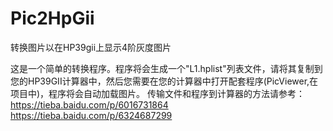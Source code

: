 # Pic2HpGii
转换图片以在HP39gii上显示4阶灰度图片

这是一个简单的转换程序。程序将会生成一个"L1.hplist"列表文件，请将其复制到您的HP39GII计算器中，然后您需要在您的计算器中打开配套程序(PicViewer,在项目中)，程序将会自动加载图片。
传输文件和程序到计算器的方法请参考：
https://tieba.baidu.com/p/6016731864
https://tieba.baidu.com/p/6324687299